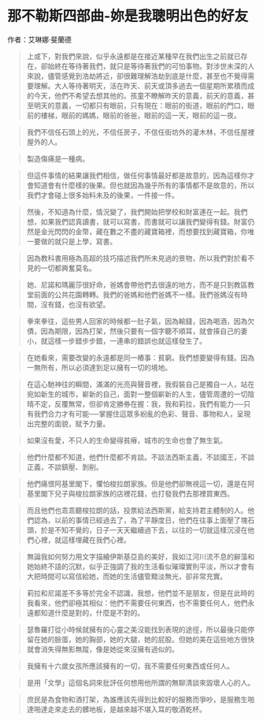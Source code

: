 # 那不勒斯四部曲-妳是我聰明出色的好友<br>
作者：艾琳娜·斐蘭德

>上或下，對我們來說，似乎永遠都是在接近某種早在我們出生之前就已存在，卻始終在等待著我們，就只是等待著我們的可怕事物。對涉世未深的人來說，儘管感覺到浩劫將近，卻很難理解浩劫到底是什麼，甚至也不覺得需要理解。大人等待著明天，活在昨天、前天或頂多過去一個星期所累積而成的今天，他們不希望去想其他的。孩童不瞭解昨天的意義，前天的意義，甚至明天的意義，一切都只有眼前，只有現在：眼前的街道，眼前的門口，眼前的樓梯，眼前的媽媽，眼前的爸爸，眼前的這一天，眼前的這一夜。

>我們不信任石頭上的光，不信任房子，不信任街坊外的灌木林，不信任屋裡屋外的人。

>製造傷痛是一種病。

>但這件事情的結果讓我們相信，做任何事情最好都是故意的，因為這樣你才會知道會有什麼樣的後果。但也就因為幾乎所有的事情都不是故意的，所以我們才會碰上很多始料未及的後果，一件接一件。

>然後，不知道為什麼，情況變了，我們開始把學校和財富連在一起。我們想，如果我們認真讀書，就可以寫書，而書就可以讓我們變得有錢。財富仍然是金光閃閃的金幣，藏在數之不盡的藏寶箱裡，而想要找到藏寶箱，你唯一要做的就只是上學，寫書。

>因為教科書用極為高超的技巧描述我們所未見過的景物，所以我們對於看不見的一切都興奮莫名。

>她、尼諾和瑪麗莎很好命，爸媽會帶他們去很遠的地方，而不是只到教區教堂前面的公共花園轉轉。我們的爸媽和他們爸媽不一樣。我們爸媽沒有時間，沒有錢，也沒有欲望。

>拳來拳往，這些男人回家的時候都一肚子氣，因為輸錢，因為喝酒，因為欠債，因為期限，因為打架，然後只要有一個字聽不順耳，就會揍自己的妻小，就這樣一步錯步步錯，一連串的錯誤也就這樣發生了。

>在她看來，需要改變的永遠都是同一樁事：貧窮。我們想要變得有錢。因為一無所有，所以必須達到足以擁有一切的境地。

>在這心馳神往的瞬間，滿滿的光亮與聲音裡，我假裝自己是獨自一人，站在宛如新生的城市，嶄新的自己，面對一整個嶄新的人生，儘管周遭的一切陰晴不定，反覆無常，但卻肯定勝券在握：我，我和莉拉，我們有能力──只有我們合力才有可能──掌握住這眾多紛亂的色彩、聲音、事物和人，呈現出完整的面貌，賦予力量。

>如果沒有愛，不只人的生命變得貧瘠，城市的生命也會了無生氣。

>他們什麼都不知道，他們什麼都不肯談。不談法西斯主義，不談國王，不談正義，不談鎮壓、剝削。

>他們痛恨阿基里閣下，懼怕梭拉朗家族。但是他們卻無視這一切，還是在阿基里閣下兒子與梭拉朗家族的店裡花錢，也打發我們去那裡買東西。

>而且他們也乖乖聽梭拉朗的話，投票給法西斯黨，給支持君主體制的人。他們認為，以前的事情已經過去了，為了平靜度日，他們在往事上面壓了塊石頭，於是不知不覺的，日子一天天繼續過下去，以往的一切就這樣沉浸在他們心裡，就這樣埋藏在我們心裡。

>無論我如何努力用文字描繪伊斯基亞島的美好，我如江河川流不息的辭藻和她始終不語的沉默，似乎正強調了我的生活看似璀璨實則平淡，所以才會有大把時間可以寫信給她，而她的生活儘管黯淡無光，卻非常充實。

>莉拉和尼諾差不多等於完全不認識，我想，他們並不是朋友，但是在此時的我看來，他們卻極其相似：他們不需要任何東西，也不需要任何人，他們永遠都知道什麼是對的，什麼是不對的。

>瑟魯羅打從小時候就擁有的心靈之美沒能找到表現的途徑，所以最後只能停留在她的臉蛋，她的胸部，她的大腿，她的屁股。但她的美在這些地方很快就會消失得無影無蹤，像是她從來沒擁有過似的。

>我擁有十六歲女孩所應該擁有的一切，我不需要任何東西或任何人。

>是用「文學」這個名詞來批評任何想用他所謂的無聊清談來毀壞人心的人。

>庶民是為食物和酒打架，為誰應該先得到比較好的服務而爭吵，是服務生啪達啪達走來走去的髒地板，是越來越不堪入耳的敬酒乾杯。


